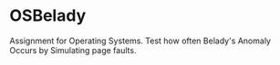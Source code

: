 # OSBelady
Assignment for Operating Systems. Test how often Belady's Anomaly Occurs by Simulating page faults.
